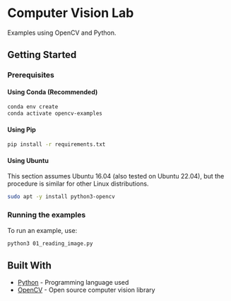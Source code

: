 # Computer Vision Lab

Examples using OpenCV and Python.

## Getting Started

### Prerequisites

#### Using Conda (Recommended)

```sh
conda env create
conda activate opencv-examples
```

#### Using Pip

```sh
pip install -r requirements.txt
```

#### Using Ubuntu

This section assumes Ubuntu 16.04 (also tested on Ubuntu 22.04), but the procedure is similar for other Linux distributions.

```sh
sudo apt -y install python3-opencv
```

### Running the examples

To run an example, use:

```sh
python3 01_reading_image.py
```

## Built With

- [Python](https://www.python.org/) - Programming language used
- [OpenCV](https://opencv.org/) - Open source computer vision library
